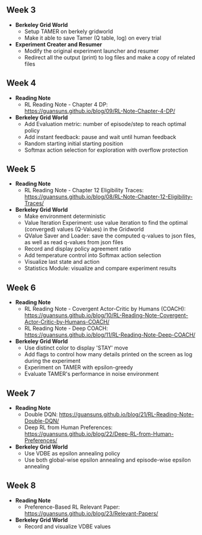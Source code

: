 ## Week 3
- **Berkeley Grid World**
	- Setup TAMER on berkely gridworld
	- Make it able to save Tamer (Q table, log) on every trial
- **Experiment Creater and Resumer**
	- Modify the original experiment launcher and resumer
	- Redirect all the output (print) to log files and make a copy of related files


## Week 4
- **Reading Note**
	- RL Reading Note - Chapter 4 DP: https://guansuns.github.io/blog/09/RL-Note-Chapter-4-DP/
- **Berkeley Grid World**
	- Add Evaluation metric: number of episode/step to reach optimal policy
	- Add instant feedback: pause and wait until human feedback
	- Random starting initial starting position
	- Softmax action selection for exploration with overflow protection

## Week 5
- **Reading Note**
	- RL Reading Note - Chapter 12 Eligibility Traces: https://guansuns.github.io/blog/08/RL-Note-Chapter-12-Eligibility-Traces/
- **Berkeley Grid World**
	- Make environment deterministic
	- Value Iteration Experiment: use value iteration to find the optimal (converged) values (Q-Values) in the Gridworld
	- QValue Saver and Loader: save the computed q-values to json files, as well as read q-values from json files
	- Record and display policy agreement ratio
	- Add temperature control into Softmax action selection
	- Visualize last state and action
	- Statistics Module: visualize and compare experiment results

## Week 6
- **Reading Note**
	- RL Reading Note - Covergent Actor-Critic by Humans (COACH): https://guansuns.github.io/blog/10/RL-Reading-Note-Covergent-Actor-Critic-by-Humans-COACH/
	- RL Reading Note - Deep COACH: https://guansuns.github.io/blog/11/RL-Reading-Note-Deep-COACH/
- **Berkeley Grid World**
	- Use distinct color to display 'STAY' move
	- Add flags to control how many details printed on the screen as log during the experiment
	- Experiment on TAMER with epsilon-greedy
	- Evaluate TAMER's performance in noise environment

## Week 7
- **Reading Note**
	- Double DQN: https://guansuns.github.io/blog/21/RL-Reading-Note-Double-DQN/
	- Deep RL from Human Preferences: https://guansuns.github.io/blog/22/Deep-RL-from-Human-Preferences/
- **Berkeley Grid World**
	- Use VDBE as epsilon annealing policy 
	- Use both global-wise epsilon annealing and episode-wise epsilon annealing

## Week 8
- **Reading Note**
	-  Preference-Based RL Relevant Paper: https://guansuns.github.io/blog/23/Relevant-Papers/
- **Berkeley Grid World**
	- Record and visualize VDBE values

	